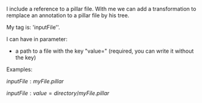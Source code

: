I include a reference to a pillar file. With me we can add a transformation to remplace an annotation to a pillar file by his tree.

My tag is: 'inputFile''.

I can have in parameter:
- a path to a file with the key "value=" (required, you can write it without the key)

Examples: 

${inputFile:myFile.pillar}$

${inputFile:value=directory/myFile.pillar}$